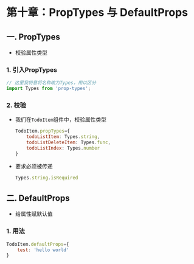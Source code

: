 # 第十章：PropTypes 与 DefaultProps

## 一. PropTypes
* 校验属性类型

### 1. 引入PropTypes
```javascript
// 这里我特意将名称改为Types，用以区分
import Types from 'prop-types';
```

### 2. 校验
* 我们在`TodoItem`组件中，校验属性类型
    ```javascript
    TodoItem.propTypes={
        todoListItem: Types.string,
        todoListDeleteItem: Types.func,
        todoListIndex: Types.number
    }
    ```
    
* 要求必须被传递
    ```javascript
    Types.string.isRequired
    ```


## 二. DefaultProps
* 给属性赋默认值

### 1. 用法
```javascript
TodoItem.defaultProps={
    test: 'hello world'
}
```



<comment/>